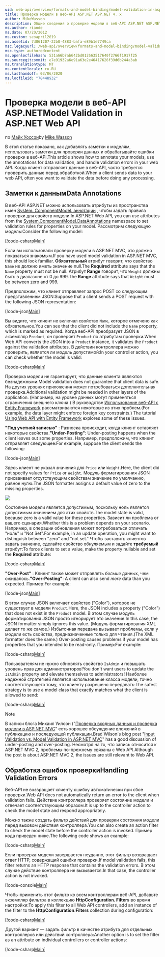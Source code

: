 ```yaml
---
uid: web-api/overview/formats-and-model-binding/model-validation-in-aspnet-web-api
title: Проверка модели в веб-API ASP.NET ASP.NET 4. x
author: MikeWasson
description: Общие сведения о проверке модели в веб-API ASP.NET ASP.NET 4. x.
ms.author: riande
ms.date: 07/20/2012
ms.custom: seoapril2019
ms.assetid: 7d061207-22b8-4883-bafa-e89b1e7749ca
msc.legacyurl: /web-api/overview/formats-and-model-binding/model-validation-in-aspnet-web-api
msc.type: authoredcontent
ms.openlocfilehash: 531a66b7ab642bd012663517640f2766f1917f25
ms.sourcegitcommit: e7e91932a6e91a63e2e46417626f39d6b244a3ab
ms.translationtype: MT
ms.contentlocale: ru-RU
ms.lasthandoff: 03/06/2020
ms.locfileid: "78448932"
---
```

# <a name="model-validation-in-aspnet-web-api"></a><span data-ttu-id="9bfe7-103">Проверка модели в веб-API ASP.NET</span><span class="sxs-lookup"><span data-stu-id="9bfe7-103">Model Validation in ASP.NET Web API</span></span>

<span data-ttu-id="9bfe7-104">по [Майк Уоссон](https://github.com/MikeWasson)</span><span class="sxs-lookup"><span data-stu-id="9bfe7-104">by [Mike Wasson](https://github.com/MikeWasson)</span></span>

<span data-ttu-id="9bfe7-105">В этой статье показано, как добавлять заметки к моделям, использовать заметки для проверки данных и обрабатывайте ошибки проверки в веб-API.</span><span class="sxs-lookup"><span data-stu-id="9bfe7-105">This article shows how to annotate your models, use the annotations for data validation, and handle validation errors in your web API.</span></span> <span data-ttu-id="9bfe7-106">Когда клиент отправляет данные в веб-API, часто требуется проверить данные перед обработкой.</span><span class="sxs-lookup"><span data-stu-id="9bfe7-106">When a client sends data to your web API, often you want to validate the data before doing any processing.</span></span> 

## <a name="data-annotations"></a><span data-ttu-id="9bfe7-107">Заметки к данным</span><span class="sxs-lookup"><span data-stu-id="9bfe7-107">Data Annotations</span></span>

<span data-ttu-id="9bfe7-108">В веб-API ASP.NET можно использовать атрибуты из пространства имен [System. ComponentModel. аннотации](/dotnet/api/system.componentmodel.dataannotations) , чтобы задать правила проверки для свойств модели.</span><span class="sxs-lookup"><span data-stu-id="9bfe7-108">In ASP.NET Web API, you can use attributes from the [System.ComponentModel.DataAnnotations](/dotnet/api/system.componentmodel.dataannotations) namespace to set validation rules for properties on your model.</span></span> <span data-ttu-id="9bfe7-109">Рассмотрим следующую модель:</span><span class="sxs-lookup"><span data-stu-id="9bfe7-109">Consider the following model:</span></span>

[!code-csharp[Main](model-validation-in-aspnet-web-api/samples/sample1.cs)]

<span data-ttu-id="9bfe7-110">Если вы использовали проверку модели в ASP.NET MVC, это должно показаться знакомым.</span><span class="sxs-lookup"><span data-stu-id="9bfe7-110">If you have used model validation in ASP.NET MVC, this should look familiar.</span></span> <span data-ttu-id="9bfe7-111">**Обязательный** атрибут говорит, что свойство `Name` не должно иметь значение null.</span><span class="sxs-lookup"><span data-stu-id="9bfe7-111">The **Required** attribute says that the `Name` property must not be null.</span></span> <span data-ttu-id="9bfe7-112">Атрибут **Range** говорит, что `Weight` должны быть в диапазоне от 0 до 999.</span><span class="sxs-lookup"><span data-stu-id="9bfe7-112">The **Range** attribute says that `Weight` must be between zero and 999.</span></span>

<span data-ttu-id="9bfe7-113">Предположим, что клиент отправляет запрос POST со следующим представлением JSON:</span><span class="sxs-lookup"><span data-stu-id="9bfe7-113">Suppose that a client sends a POST request with the following JSON representation:</span></span>

[!code-json[Main](model-validation-in-aspnet-web-api/samples/sample2.json)]

<span data-ttu-id="9bfe7-114">Вы видите, что клиент не включал свойство `Name`, которое отмечено как обязательное.</span><span class="sxs-lookup"><span data-stu-id="9bfe7-114">You can see that the client did not include the `Name` property, which is marked as required.</span></span> <span data-ttu-id="9bfe7-115">Когда веб-API преобразует JSON в экземпляр `Product`, он проверяет `Product` по атрибутам проверки.</span><span class="sxs-lookup"><span data-stu-id="9bfe7-115">When Web API converts the JSON into a `Product` instance, it validates the `Product` against the validation attributes.</span></span> <span data-ttu-id="9bfe7-116">В действии контроллера можно проверить, является ли модель допустимой:</span><span class="sxs-lookup"><span data-stu-id="9bfe7-116">In your controller action, you can check whether the model is valid:</span></span>

[!code-csharp[Main](model-validation-in-aspnet-web-api/samples/sample3.cs)]

<span data-ttu-id="9bfe7-117">Проверка модели не гарантирует, что данные клиента являются безнадежными.</span><span class="sxs-lookup"><span data-stu-id="9bfe7-117">Model validation does not guarantee that client data is safe.</span></span> <span data-ttu-id="9bfe7-118">На других уровнях приложения может потребоваться дополнительная проверка.</span><span class="sxs-lookup"><span data-stu-id="9bfe7-118">Additional validation might be needed in other layers of the application.</span></span> <span data-ttu-id="9bfe7-119">(Например, на уровне данных могут применяться ограничения внешнего ключа.) В руководстве [Использование веб-API с Entity Framework](../data/using-web-api-with-entity-framework/part-1.md) рассматриваются некоторые из этих проблем.</span><span class="sxs-lookup"><span data-stu-id="9bfe7-119">(For example, the data layer might enforce foreign key constraints.) The tutorial [Using Web API with Entity Framework](../data/using-web-api-with-entity-framework/part-1.md) explores some of these issues.</span></span>

<span data-ttu-id="9bfe7-120">**"Под учетной записью"** : Разноска происходит, когда клиент оставляет некоторые свойства.</span><span class="sxs-lookup"><span data-stu-id="9bfe7-120">**"Under-Posting"**: Under-posting happens when the client leaves out some properties.</span></span> <span data-ttu-id="9bfe7-121">Например, предположим, что клиент отправляет следующее:</span><span class="sxs-lookup"><span data-stu-id="9bfe7-121">For example, suppose the client sends the following:</span></span>

[!code-json[Main](model-validation-in-aspnet-web-api/samples/sample4.json)]

<span data-ttu-id="9bfe7-122">Здесь клиент не указал значения для `Price` или `Weight`.</span><span class="sxs-lookup"><span data-stu-id="9bfe7-122">Here, the client did not specify values for `Price` or `Weight`.</span></span> <span data-ttu-id="9bfe7-123">Модуль форматирования JSON присваивает отсутствующим свойствам значение по умолчанию, равное нулю.</span><span class="sxs-lookup"><span data-stu-id="9bfe7-123">The JSON formatter assigns a default value of zero to the missing properties.</span></span>

![](model-validation-in-aspnet-web-api/_static/image1.png)

<span data-ttu-id="9bfe7-124">Состояние модели является допустимым, поскольку ноль является допустимым значением для этих свойств.</span><span class="sxs-lookup"><span data-stu-id="9bfe7-124">The model state is valid, because zero is a valid value for these properties.</span></span> <span data-ttu-id="9bfe7-125">Зависит ли проблема от вашего сценария.</span><span class="sxs-lookup"><span data-stu-id="9bfe7-125">Whether this is a problem depends on your scenario.</span></span> <span data-ttu-id="9bfe7-126">Например, в операции обновления может потребоваться отличать "ноль" и "Not Set".</span><span class="sxs-lookup"><span data-stu-id="9bfe7-126">For example, in an update operation, you might want to distinguish between "zero" and "not set."</span></span> <span data-ttu-id="9bfe7-127">Чтобы заставить клиентов задать значение, сделайте свойство обнуляемым и задайте **требуемый** атрибут:</span><span class="sxs-lookup"><span data-stu-id="9bfe7-127">To force clients to set a value, make the property nullable and set the **Required** attribute:</span></span>

[!code-csharp[Main](model-validation-in-aspnet-web-api/samples/sample5.cs?highlight=1-2)]

<span data-ttu-id="9bfe7-128">**"Over-Post"** : Клиент также может отправлять *больше* данных, чем ожидалось.</span><span class="sxs-lookup"><span data-stu-id="9bfe7-128">**"Over-Posting"**: A client can also send *more* data than you expected.</span></span> <span data-ttu-id="9bfe7-129">Пример:</span><span class="sxs-lookup"><span data-stu-id="9bfe7-129">For example:</span></span>

[!code-json[Main](model-validation-in-aspnet-web-api/samples/sample6.json)]

<span data-ttu-id="9bfe7-130">В этом случае JSON включает свойство ("Color"), которое не существует в модели `Product`.</span><span class="sxs-lookup"><span data-stu-id="9bfe7-130">Here, the JSON includes a property ("Color") that does not exist in the `Product` model.</span></span> <span data-ttu-id="9bfe7-131">В этом случае модуль форматирования JSON просто игнорирует это значение.</span><span class="sxs-lookup"><span data-stu-id="9bfe7-131">In this case, the JSON formatter simply ignores this value.</span></span> <span data-ttu-id="9bfe7-132">(Модуль форматирования XML делает то же самое.) Избыточная передача вызывает проблемы, если у модели есть свойства, предназначенные только для чтения.</span><span class="sxs-lookup"><span data-stu-id="9bfe7-132">(The XML formatter does the same.) Over-posting causes problems if your model has properties that you intended to be read-only.</span></span> <span data-ttu-id="9bfe7-133">Пример:</span><span class="sxs-lookup"><span data-stu-id="9bfe7-133">For example:</span></span>

[!code-csharp[Main](model-validation-in-aspnet-web-api/samples/sample7.cs)]

<span data-ttu-id="9bfe7-134">Пользователям не нужно обновлять свойство `IsAdmin` и повышать уровень прав для администраторов!</span><span class="sxs-lookup"><span data-stu-id="9bfe7-134">You don't want users to update the `IsAdmin` property and elevate themselves to administrators!</span></span> <span data-ttu-id="9bfe7-135">Наиболее надежной стратегией является использование класса модели, точно соответствующего тому, что клиенту разрешено передавать:</span><span class="sxs-lookup"><span data-stu-id="9bfe7-135">The safest strategy is to use a model class that exactly matches what the client is allowed to send:</span></span>

[!code-csharp[Main](model-validation-in-aspnet-web-api/samples/sample8.cs)]

> [!NOTE]
> <span data-ttu-id="9bfe7-136">В записи блога Михаил Уилсон ("[Проверка входных данных и проверка модели в ASP.NET MVC](http://bradwilson.typepad.com/blog/2010/01/input-validation-vs-model-validation-in-aspnet-mvc.html)" есть хорошее обсуждение вложений в публикацию и последующей публикации.</span><span class="sxs-lookup"><span data-stu-id="9bfe7-136">Brad Wilson's blog post "[Input Validation vs. Model Validation in ASP.NET MVC](http://bradwilson.typepad.com/blog/2010/01/input-validation-vs-model-validation-in-aspnet-mvc.html)" has a good discussion of under-posting and over-posting.</span></span> <span data-ttu-id="9bfe7-137">Несмотря на то, что запись относится к ASP.NET MVC 2, проблемы по-прежнему связаны с Web API.</span><span class="sxs-lookup"><span data-stu-id="9bfe7-137">Although the post is about ASP.NET MVC 2, the issues are still relevant to Web API.</span></span>

## <a name="handling-validation-errors"></a><span data-ttu-id="9bfe7-138">Обработка ошибок проверки</span><span class="sxs-lookup"><span data-stu-id="9bfe7-138">Handling Validation Errors</span></span>

<span data-ttu-id="9bfe7-139">Веб-API не возвращает клиенту ошибку автоматически при сбое проверки.</span><span class="sxs-lookup"><span data-stu-id="9bfe7-139">Web API does not automatically return an error to the client when validation fails.</span></span> <span data-ttu-id="9bfe7-140">Действие контроллера проверяет состояние модели и отвечает соответствующим образом.</span><span class="sxs-lookup"><span data-stu-id="9bfe7-140">It is up to the controller action to check the model state and respond appropriately.</span></span>

<span data-ttu-id="9bfe7-141">Можно также создать фильтр действий для проверки состояния модели перед вызовом действия контроллера.</span><span class="sxs-lookup"><span data-stu-id="9bfe7-141">You can also create an action filter to check the model state before the controller action is invoked.</span></span> <span data-ttu-id="9bfe7-142">Пример кода приведен ниже.</span><span class="sxs-lookup"><span data-stu-id="9bfe7-142">The following code shows an example:</span></span>

[!code-csharp[Main](model-validation-in-aspnet-web-api/samples/sample9.cs)]

<span data-ttu-id="9bfe7-143">Если проверка модели завершается неудачно, этот фильтр возвращает ответ HTTP, содержащий ошибки проверки.</span><span class="sxs-lookup"><span data-stu-id="9bfe7-143">If model validation fails, this filter returns an HTTP response that contains the validation errors.</span></span> <span data-ttu-id="9bfe7-144">В этом случае действие контроллера не вызывается.</span><span class="sxs-lookup"><span data-stu-id="9bfe7-144">In that case, the controller action is not invoked.</span></span>

[!code-console[Main](model-validation-in-aspnet-web-api/samples/sample10.cmd)]

<span data-ttu-id="9bfe7-145">Чтобы применить этот фильтр ко всем контроллерам веб-API, добавьте экземпляр фильтра в коллекцию **HttpConfiguration. Filters** во время настройки:</span><span class="sxs-lookup"><span data-stu-id="9bfe7-145">To apply this filter to all Web API controllers, add an instance of the filter to the **HttpConfiguration.Filters** collection during configuration:</span></span>

[!code-csharp[Main](model-validation-in-aspnet-web-api/samples/sample11.cs)]

<span data-ttu-id="9bfe7-146">Другой вариант — задать фильтр в качестве атрибута для отдельных контроллеров или действий контроллера:</span><span class="sxs-lookup"><span data-stu-id="9bfe7-146">Another option is to set the filter as an attribute on individual controllers or controller actions:</span></span>

[!code-csharp[Main](model-validation-in-aspnet-web-api/samples/sample12.cs)]

